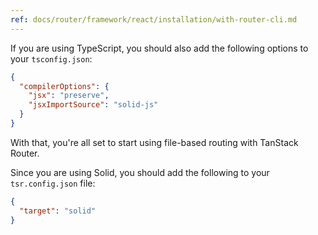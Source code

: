 ```yaml
---
ref: docs/router/framework/react/installation/with-router-cli.md
---
```


[//]: # 'AfterScripts'

If you are using TypeScript, you should also add the following options to your `tsconfig.json`:

```json
{
  "compilerOptions": {
    "jsx": "preserve",
    "jsxImportSource": "solid-js"
  }
}
```

With that, you're all set to start using file-based routing with TanStack Router.

[//]: # 'AfterScripts'
[//]: # 'TargetConfiguration'

Since you are using Solid, you should add the following to your `tsr.config.json` file:

```json
{
  "target": "solid"
}
```

[//]: # 'TargetConfiguration'
